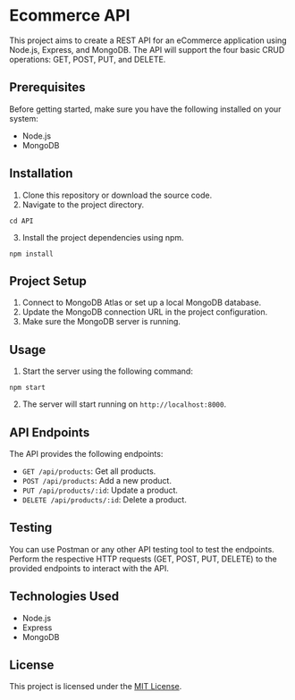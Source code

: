 # Ecommerce API

This project aims to create a REST API for an eCommerce application using Node.js, Express, and MongoDB. The API will support the four basic CRUD operations: GET, POST, PUT, and DELETE.

## Prerequisites

Before getting started, make sure you have the following installed on your system:

- Node.js
- MongoDB

## Installation

1. Clone this repository or download the source code.
2. Navigate to the project directory.

```
cd API
```

3. Install the project dependencies using npm.

```
npm install
```

## Project Setup

1. Connect to MongoDB Atlas or set up a local MongoDB database.
2. Update the MongoDB connection URL in the project configuration.
3. Make sure the MongoDB server is running.

## Usage

1. Start the server using the following command:

```
npm start
```

2. The server will start running on `http://localhost:8000`.

## API Endpoints

The API provides the following endpoints:

- `GET /api/products`: Get all products.
- `POST /api/products`: Add a new product.
- `PUT /api/products/:id`: Update a product.
- `DELETE /api/products/:id`: Delete a product.

## Testing

You can use Postman or any other API testing tool to test the endpoints. Perform the respective HTTP requests (GET, POST, PUT, DELETE) to the provided endpoints to interact with the API.

## Technologies Used

- Node.js
- Express
- MongoDB

## License

This project is licensed under the [MIT License](https://opensource.org/licenses/MIT).